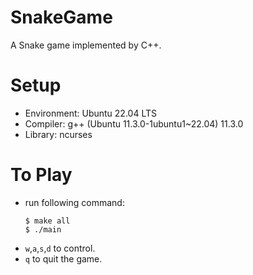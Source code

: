 # SnakeGame
A Snake game implemented by C++.

# Setup
* Environment: Ubuntu 22.04 LTS
* Compiler: g++ (Ubuntu 11.3.0-1ubuntu1~22.04) 11.3.0
* Library: ncurses

# To Play
* run following command:
  ```shell
  $ make all
  $ ./main
  ```
* `w`,`a`,`s`,`d` to control.
* `q` to quit the game.
